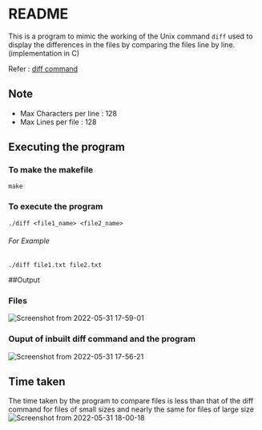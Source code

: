 # README
This is a program to mimic the working of the Unix command `diff` used to display the differences in the files by comparing the files line by line. (implementation in C)

Refer : [diff command](https://man7.org/linux/man-pages/man1/diff.1.html)

## Note 
- Max Characters per line : 128
- Max Lines per file : 128

## Executing the program

### To make the makefile

`make`

### To execute the program

`./diff <file1_name> <file2_name>`

###### For Example 

`./diff file1.txt file2.txt`

##Output 

### Files
![Screenshot from 2022-05-31 17-59-01](https://user-images.githubusercontent.com/92677342/171175597-492bf481-78d9-4902-94d8-8c8ad75f4f72.png)
### Ouput of inbuilt diff command and the program
![Screenshot from 2022-05-31 17-56-21](https://user-images.githubusercontent.com/92677342/171175849-a1c391ab-9cb6-4a78-b1aa-6a1d1d87bb51.png)

## Time taken
The time taken by the program to compare files is less than that of the diff command for files of small sizes and nearly the same for files of large size
![Screenshot from 2022-05-31 18-00-18](https://user-images.githubusercontent.com/92677342/171176214-81dfd718-e774-42f1-bab7-305cb15fc295.png)


